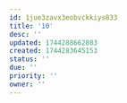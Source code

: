 ```yaml
---
id: 1jue3zavx3eobvckkiys833
title: '10'
desc: ''
updated: 1744288662803
created: 1744283645153
status: ''
due: ''
priority: ''
owner: ''
---
```

